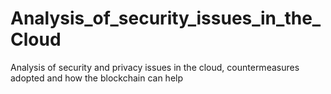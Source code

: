 # Analysis_of_security_issues_in_the_Cloud
Analysis of security and privacy issues in the cloud, countermeasures adopted and how the blockchain can help
